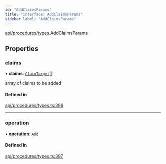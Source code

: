 ```yaml
---
id: "AddClaimsParams"
title: "Interface: AddClaimsParams"
sidebar_label: "AddClaimsParams"
---
```


[api/procedures/types](../../../../../modules/API/Procedures/Types/Types.md).AddClaimsParams

## Properties

### claims

• **claims**: [`ClaimTarget`](../../../../Types/ClaimTarget/ClaimTarget.md)[]

array of claims to be added

#### Defined in

[api/procedures/types.ts:396](https://github.com/PolymeshAssociation/polymesh-sdk/blob/372a67e5d/src/api/procedures/types.ts#L396)

___

### operation

• **operation**: [`Add`](../../../../../enums/API/Procedures/Types/ClaimOperation/ClaimOperation.md#add)

#### Defined in

[api/procedures/types.ts:397](https://github.com/PolymeshAssociation/polymesh-sdk/blob/372a67e5d/src/api/procedures/types.ts#L397)
